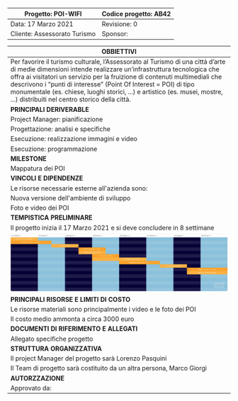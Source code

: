 | Progetto: POI-WIFI           | Codice progetto: AB42 |
| ---------------------------- | --------------------- |
| Data: 17 Marzo 2021          | Revisione: 0          |
| Cliente: Assessorato Turismo | Sponsor:              |

| OBBIETTIVI                                                                                                                                                                                                                                                                                                                                                                                                                                 |
| ------------------------------------------------------------------------------------------------------------------------------------------------------------------------------------------------------------------------------------------------------------------------------------------------------------------------------------------------------------------------------------------------------------------------------------------ |
| Per favorire il turismo culturale, l’Assessorato al Turismo di una città d’arte di medie dimensioni intende realizzare un’infrastruttura tecnologica che offra ai visitatori un servizio per la fruizione di contenuti multimediali che descrivono i “punti di interesse” (Point Of Interest = POI) di tipo monumentale (es. chiese, luoghi storici, ...) e artistico (es. musei, mostre, ...) distribuiti nel centro storico della città. |     |
| **PRINCIPALI DERIVERABLE**|                                                                                                              
| Project Manager: pianificazione
|Progettazione: analisi e specifiche 
|Esecuzione: realizzazione immagini e video 
|Esecuzione: programmazione | |
| **MILESTONE** | |
| Mappatura dei POI | |
| **VINCOLI E DIPENDENZE** | |
| Le risorse necessarie esterne all'azienda sono: | |
| Nuova versione dell'ambiente di sviluppo | |
| Foto e video dei POI | |
| **TEMPISTICA PRELIMINARE** | |
| Il progetto inizia il 17 Marzo 2021 e si deve concludere in 8 settimane | |
| ![Gantt](https://raw.githubusercontent.com/Foreign-Key/POI-WiFi/main/Gantt.png)||
| **PRINCIPALI RISORSE E LIMITI DI COSTO** | |
| Le risorse materiali sono principalmente i video e le foto dei POI | |
| Il costo medio ammonta a circa 3000 euro | |
| **DOCUMENTI DI RIFERIMENTO E ALLEGATI** | |
| Allegato specifiche progetto | |
| **STRUTTURA ORGANIZZATIVA** | |
| Il project Manager del progetto sarà Lorenzo Pasquini | |
| Il Team di progetto sarà costituito da un altra persona, Marco Giorgi | |
| **AUTORZZAZIONE** | |
| Approvato da: | Gruppo Foreign Key |
